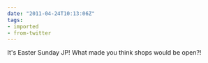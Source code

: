 ```yaml
---
date: "2011-04-24T10:13:06Z"
tags:
- imported
- from-twitter
---
```

It's Easter Sunday JP\! What made you think shops would be open?\!
